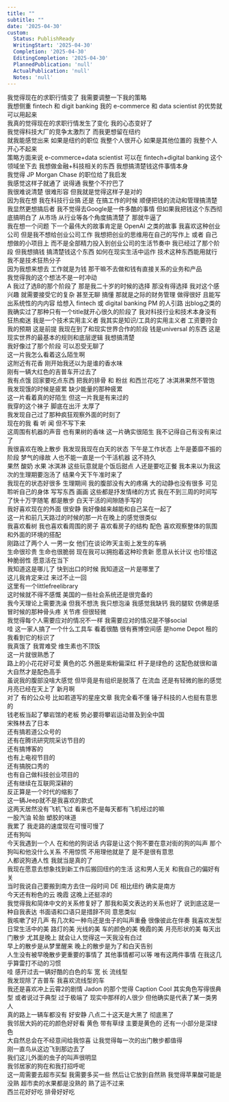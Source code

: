 ```yaml
---
title: ""
subtitle: ""
date: '2025-04-30'
custom:
  Status: PublishReady
  WritingStart: '2025-04-30'
  Completion: '2025-04-30'
  EditingCompletion: '2025-04-30'
  PlannedPublication: 'null'
  ActualPublication: 'null'
  Notes: 'null'
---          
```

我觉得现在的求职行情变了 我需要调整一下我的策略          
我想侧重 fintech 和 digit banking 我的 e-commerce 和 data scientist 的优势就可以用起来          
我真的觉得现在的求职行情发生了变化 我的心态变好了           
我觉得科技大厂的竞争太激烈了 而我更想留在纽约          
就我能感觉出来 如果是纽约的职位 我整个人很开心 如果是其他位置的 我整个人开心不起来          
策略方面来说 e-commerce+data scientist 可以在 fintech+digital banking 这个领域坐下去 我想做金融+科技相关的东西 我想搞清楚钱这件事情本身          
我觉得 JP Morgan Chase 的职位给了我启发          
我感觉这样子就通了 说得通 我整个不拧巴了          
我很难说清楚 很难形容 但我就是觉得这样子是对的          
因为我在想 我在科技行业搞 还是 在搞工作的时候 顺便把钱的流动和管理搞清楚 我显然更想搞后者 我不觉得去Google是一件多酷的事情 但如果我把钱这个东西彻底搞明白了 从市场 从行业等各个角度搞清楚了 那就牛逼了           
我在想一个问题 下一个最伟大的故事肯定是 OpenAI 之类的故事 我喜欢这种创业公司 但是我不想给创业公司工作 我想把创业的思维用在自己的写作上 或者 自己想做的小项目上 而不是全部精力投入到创业公司的生活节奏中 我已经过了那个阶段 但我想搞钱 搞清楚钱这个东西 如何在现实生活中运作 技术这种东西能用就行 我不是技术狂热分子          
因为我想来想去 工作就是为钱 那干嘛不去做和钱有直接关系的业务和产品          
我觉得我的这个想法不是一时冲动          
A 我过了选B的那个阶段了 那是我二十岁的时候的选择 那没有得选择 我对这个感兴趣 就需要接受它的复杂 甚至无聊 搞懂 那就是之际的财务管理 做得很好 且能写出系统性的内内容 给想入 fintech 或 digital banking PM 的人引路 出blog之类的 我确实过了那种只有一个title就开心很久的阶段了 我对科技行业和技术本身没有狂热痴迷 我是一个技术实用主义者 我其实是知识/工具的实用主义者 工资要符合我的预期 这是前提 我现在到了和现实世界合作的阶段 钱是universal 的东西 这是现实世界的最基本的规则和底层逻辑 我想搞清楚          
我好像过了那个阶段 可以忍受无聊了          
这一片我怎么看着这么陌生啊          
这附近有花香 刚开始我还以为是谁的香水味          
刚有一辆大红色的吉普车开过去了          
我有点饿 回家要吃点东西 把我的排骨 和 粉丝 和西兰花吃了 冰淇淋果然不管饱          
我发现饿的时候是疲累 缺少能量的那种疲累          
这一片看着真的好陌生 但这一片我是有来过的          
我穿的这个袜子 脚底在出汗 太厚了          
我发现自己过了那种疯狂观察外面的时刻了          
现在的我 看 听 闻 但不写下来          
这周围有机器的声音 也有果树的香味 这一片确实很陌生 我不记得自己有没有来过了          
我很喜欢在晚上散步 我发现我现在白天的状态 下午是工作状态 上午是萎靡不振的阶段 梦气的缘故 人也不能一直是一个干活机器 这不持久           
果然 酸奶 水果 冰淇淋 这些玩意就是个饭后甜点 人还是要吃正餐 我本来以为我这次的生理期要泡汤了 结果今天下午准时来了           
我现在的状态好很多 生理期间 我的腹部没有大的疼痛 大的动静也没有很多 可见聆听自己的身体 写写东西 画画 这些都是抒发情绪的方式 我在不到三周的时间写了快十万字随笔 都是散步 白天干活的间隙随手写的          
我好喜欢现在的外面 很安静 我好像越来越能和自己呆在一起了          
这一片和前几天路过的时候的那一片在晚上的感觉很类似          
我喜欢看树 我也喜欢看周围的房子 喜欢看房子的结构 配色 喜欢观察整体的氛围 和外面的环境的搭配          
刚路过了两个人 一男一女 他们在谈论昨天主街上发生的车祸          
生命很珍贵 生命也很脆弱 现在我可以拥抱着这种珍贵新 愿意从长计议 也珍惜这种脆弱性 愿意活在当下          
我知道这是哪儿了 快到出口的时候 我知道这一片是哪里了           
这儿我肯定来过 来过不止一回          
这里有一个littlefreelibrary          
这时候就不得不感慨 美国的一些社会系统还是很完备的          
我今天理论上需要洗澡 但我不想洗 我只想泡澡 我感觉我缺钙 我的腿软 仿佛是感冒时候的那种骨头疼 关节疼 但很轻微          
我觉得每个人需要应对的情况不一样 我需要应对的情况是不够social           
哇 这一家人搞了一个什么工具车 看着很酷 很有赛博空间感 是home Depot 租的 我看到它的标识了          
我真饿了 我胃难受 维生素也不顶饭          
这一片就很熟悉了          
路上的小花花好可爱 黄色的芯 外圈是紫粉偏深红 杆子是绿色的 这配色就很和谐 大自然才是配色高手          
虽说我的腹部没啥大感觉 但毕竟是有组织是脱落了 在流血 还是有轻微的胀的感觉          
月亮已经在天上了 新月啊           
对了 有的公众号 比如若道写的星座文章 我完全看不懂 锤子科技的人也挺有意思的        
钱老板当起了攀岩馆的老板 势必要将攀岩运动普及到全中国        
宋殊林去了日本        
还有搞若道公众号的        
还有在腾讯研究院采访节目的        
还有搞博客的        
也有上电视节目的        
还有搞脱口秀的        
也有自己做科技创业项目的        
还有继续在互联网深耕的        
反正算是一个时代的缩影了          
这一辆Jeep就不是我喜欢的款式          
这两天居然没有飞机飞过 看来也不是每天都有飞机经过的嘛          
一股汽油 轮胎 塑胶的味道           
我累了 我走路的速度现在可慢可慢了          
还有狗叫           
今天我遇到一个人 在和他的狗说话 内容是让这个狗不要在意对街的狗的叫声 那个狗叫和他没什么关系 不用惊慌 不用理他就是了 是不是很有意思          
人都说狗通人性 我就当是真的了          
我现在愿意去想象找到新工作后搬回纽约的生活 这和男人无关 和我自己的偏好有关           
当时我说自己要搬到南方去住一段时间 DE 相比纽约 确实是南方          
今天还有粉色的云 晚霞 这晚上还挺凉的          
我觉得我和简体中文的关系修复好了 那我和英文表达的关系也好了 说到底这是一种自我表达 书面语和口语只是措辞不同 意思类似          
我咳嗽了好几声 有几次和一种鸟还是虫子的叫声重叠 很像彼此在伴奏 我喜欢发型日常生活中的美 路灯的美 光线的美 车的颜色的美 晚霞的美 月亮形状的美 每天出门散步 尤其是晚上 就会让人觉得这一天我没有白过           
早上的散步是从梦里醒来 晚上的散步是为了和白天告别           
人生没有被早晚散步更重要的事情了 其他事情都可以等 唯有这两件事情 在我这几乎算雷打不动的习惯          
哇 感开过去一辆好酷的白色的车 宽 长 流线型          
我发现除了吉普车 我喜欢流线型的车          
我还是喜欢冲上云霄2的剧情  Jadon 的那个觉得 Caption Cool 其实角色写得很典型 或者说过于典型 过于极端了 现实中那样的人很少 但他确实是代表了某一类男人          
真的路上一辆车都没有 好安静 八点二十这天是大黑了 彻底黑了          
我邻居大妈的花的颜色好好看 黄色 带有草绿 主要是黄色的 还有一小部分是深绿色          
大自然总会在不经意间给我惊喜 让我觉得每一次的出门散步都值得          
刚一直鸟从这边飞到那边去了           
我们这儿外面的虫子的叫声很明显          
我邻居家的狗在和我打招呼呢           
这一周需要去超市买梨 我需要多买一些 然后让它放到自然熟 我觉得苹果酸可能是没熟 超市卖的水果都是没熟的 熟了运不过来           
西兰花好好吃 排骨好好吃           
      